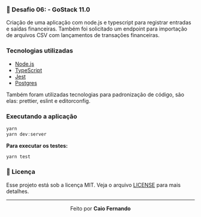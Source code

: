 ### :rocket: Desafio 06: - GoStack 11.0
Criação de uma aplicação com node.js e typescript para
registrar entradas e saídas financeiras. Também foi solicitado um endpoint para
importação de arquivos CSV com lançamentos de transações financeiras.


### Tecnologias utilizadas

- [Node.js](https://nodejs.org/en/)
- [TypeScript](https://www.typescriptlang.org/)
- [Jest](https://www.npmjs.com/package/jest)
- [Postgres](https://www.postgresql.org/)

Também foram utilizadas tecnologias para padronização de código, são elas:
prettier, eslint e editorconfig.

### Executando a aplicação

```js
yarn
yarn dev:server
```

**Para executar os testes:**

```js
yarn test
```


### :memo: Licença

Esse projeto está sob a licença MIT. Veja o arquivo [LICENSE](LICENSE.md) para mais detalhes.

---

<p align="center">Feito  por <strong>Caio Fernando</p>
